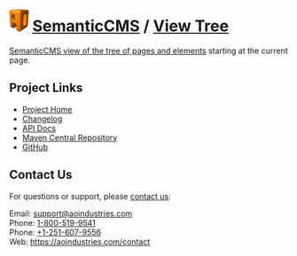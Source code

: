 # [<img src="ao-logo.png" alt="AO Logo" width="35" height="40">](https://aoindustries.com/) [SemanticCMS](https://semanticcms.com/) / [View Tree](https://semanticcms.com/view-tree/)
[SemanticCMS view of the tree of pages and elements](https://semanticcms.com/view-tree/) starting at the current page.

## Project Links
* [Project Home](https://semanticcms.com/view-tree/)
* [Changelog](https://semanticcms.com/view-tree/changelog)
* [API Docs](https://semanticcms.com/view-tree/apidocs/)
* [Maven Central Repository](https://search.maven.org/#search%7Cgav%7C1%7Cg:%22com.semanticcms%22%20AND%20a:%22semanticcms-view-tree%22)
* [GitHub](https://github.com/aoindustries/semanticcms-view-tree)

## Contact Us
For questions or support, please [contact us](https://aoindustries.com/contact):

Email: [support@aoindustries.com](mailto:support@aoindustries.com)  
Phone: [1-800-519-9541](tel:1-800-519-9541)  
Phone: [+1-251-607-9556](tel:+1-251-607-9556)  
Web: https://aoindustries.com/contact
